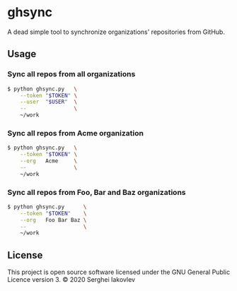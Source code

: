 # ghsync

A dead simple tool to synchronize organizations' repositories from GitHub.

## Usage

### Sync all repos from all organizations

``` sh
$ python ghsync.py   \
    --token "$TOKEN" \
    --user  "$USER"  \
    --               \
    ~/work
```

### Sync all repos from Acme organization

``` sh
$ python ghsync.py   \
    --token "$TOKEN" \
    --org   Acme     \
    --               \
    ~/work
```

### Sync all repos from Foo, Bar and Baz organizations

``` sh
$ python ghsync.py      \
    --token "$TOKEN"    \
    --org   Foo Bar Baz \
    --                  \
    ~/work
```

## License

This project is open source software licensed under the GNU General Public
Licence version 3.  © 2020 Serghei Iakovlev
